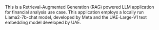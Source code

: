 This is a Retrieval-Augmented Generation (RAG) powered LLM application for financial analysis use case. This application employs a locally run Llama2-7b-chat model, developed by Meta and the UAE-Large-V1 text embedding model developed by UAE.
